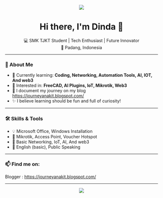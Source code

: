 <p align="center">
  <img src="https://raw.githubusercontent.com/200613LiAm/dindafitrahumami/refs/heads/main/GitHub%20Banner%20-%20Dinda%20Fitrah%20Umami.html" />
</p>
<h1 align="center">Hi there, I'm Dinda 👋</h1>

<p align="center">
  💻 SMK TJKT Student | Tech Enthusiast | Future Innovator<br>
  📍 Padang, Indonesia
</p>

---

### 🌱 About Me
- 🔭 Currently learning: **Coding, Networking, Automation Tools, AI, IOT, And web3**
- 🌱 Interested in: **FreeCAD, AI Plugins, IoT, Mikrotik, Web3**
- 📝 I document my journey on my blog https://journeyanakit.blogspot.com/
- ✨ I believe learning should be fun and full of curiosity!

---

### 🛠️ Skills & Tools
- 💡 Microsoft Office, Windows Installation
- 📡 Mikrotik, Access Point, Voucher Hotspot
- 🔌 Basic Networking, IoT, AI, And web3
- 💬 English (basic), Public Speaking

---

### 📫 Find me on:
Blogger : https://journeyanakit.blogspot.com/


---

<p align="center">
  <img src="https://github-readme-stats.vercel.app/api?username=yourusername&show_icons=true&theme=radical" />
</p>
